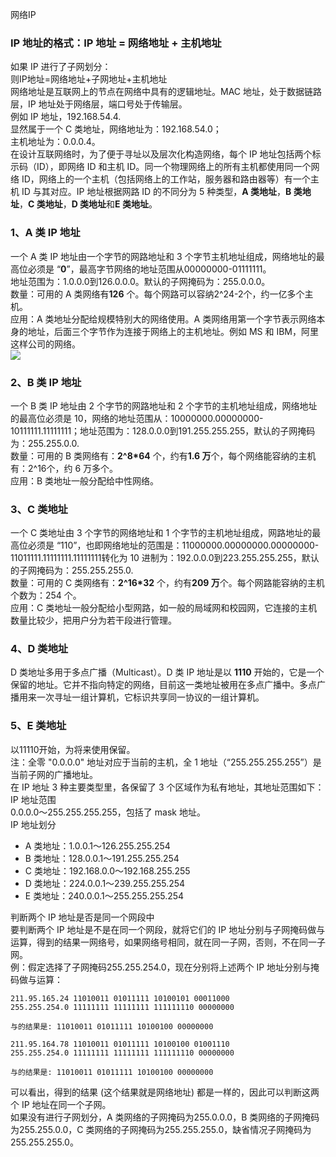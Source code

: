 网络IP
<a name="uHbDK"></a>
### IP 地址的格式：IP 地址 = 网络地址 + 主机地址
如果 IP 进行了子网划分：<br />则IP地址=网络地址+子网地址+主机地址<br />网络地址是互联网上的节点在网络中具有的逻辑地址。MAC 地址，处于数据链路层，IP 地址处于网络层，端口号处于传输层。<br />例如 IP 地址，192.168.54.4.<br />显然属于一个 C 类地址，网络地址为：192.168.54.0；<br />主机地址为：0.0.0.4。<br />在设计互联网络时，为了便于寻址以及层次化构造网络，每个 IP 地址包括两个标示码（ID），即网络 ID 和主机 ID。同一个物理网络上的所有主机都使用同一个网络 ID，网络上的一个主机（包括网络上的工作站，服务器和路由器等）有一个主机 ID 与其对应。IP 地址根据网路 ID 的不同分为 5 种类型，**A 类地址**，**B 类地址**，**C 类地址**，**D 类地址**和**E 类地址**。
<a name="SIpcA"></a>
### 1、A 类 IP 地址
一个 A 类 IP 地址由一个字节的网路地址和 3 个字节主机地址组成，网络地址的最高位必须是 “**0**”，最高字节网络的地址范围从00000000-01111111。<br />地址范围为：1.0.0.0到126.0.0.0。默认的子网掩码为：255.0.0.0。<br />数量：可用的 A 类网络有**126** 个。每个网路可以容纳2^24-2个，约一亿多个主机。<br />应用：A 类地址分配给规模特别大的网络使用。A 类网络用第一个字节表示网络本身的地址，后面三个字节作为连接于网络上的主机地址。例如 MS 和 IBM，阿里这样公司的网络。<br />![](https://cdn.nlark.com/yuque/0/2022/jpeg/396745/1668522947550-178b0afb-8812-464f-a727-76fabcd938a5.jpeg#averageHue=%23eae5d1&clientId=u8023c808-e77e-4&from=paste&id=u777d2d81&originHeight=767&originWidth=1065&originalType=url&ratio=1&rotation=0&showTitle=false&status=done&style=none&taskId=u631a21d6-05dc-4bb0-8c4d-0912668563a&title=)
<a name="MSyBz"></a>
### 2、B 类 IP 地址
一个 B 类 IP 地址由 2 个字节的网路地址和 2 个字节的主机地址组成，网络地址的最高位必须是 10，网络的地址范围从：10000000.00000000-10111111.11111111；地址范围为：128.0.0.0到191.255.255.255，默认的子网掩码为：255.255.0.0.<br />数量：可用的 B 类网络有：**2^8*64** 个，约有**1.6 万**个，每个网络能容纳的主机有：2^16个，约 6 万多个。<br />应用：B 类地址一般分配给中性网络。
<a name="t8m2x"></a>
### 3、C 类地址
一个 C 类地址由 3 个字节的网络地址和 1 个字节的主机地址组成，网路地址的最高位必须是 “110”，也即网络地址的范围是：11000000.00000000.00000000-11011111.11111111.11111111转化为 10 进制为：192.0.0.0到223.255.255.255，默认的子网掩码为：255.255.255.0.<br />数量：可用的 C 类网络有：**2^16*32** 个，约有**209 万**个。每个网路能容纳的主机个数为：254 个。<br />应用：C 类地址一般分配给小型网路，如一般的局域网和校园网，它连接的主机数量比较少，把用户分为若干段进行管理。
<a name="EQ3i9"></a>
### 4、D 类地址
D 类地址多用于多点广播（Multicast）。D 类 IP 地址是以 **1110** 开始的，它是一个保留的地址。它并不指向特定的网络，目前这一类地址被用在多点广播中。多点广播用来一次寻址一组计算机，它标识共享同一协议的一组计算机。
<a name="jBDEh"></a>
### 5、E 类地址
以11110开始，为将来使用保留。<br />注：全零 "0.0.0.0" 地址对应于当前的主机，全 1 地址（“255.255.255.255”）是当前子网的广播地址。<br />在 IP 地址 3 种主要类型里，各保留了 3 个区域作为私有地址，其地址范围如下：<br />IP 地址范围<br />0.0.0.0～255.255.255.255，包括了 mask 地址。<br />IP 地址划分

- A 类地址：1.0.0.1～126.255.255.254
- B 类地址：128.0.0.1～191.255.255.254
- C 类地址：192.168.0.0～192.168.255.255
- D 类地址：224.0.0.1～239.255.255.254
- E 类地址：240.0.0.1～255.255.255.254

判断两个 IP 地址是否是同一个网段中<br />要判断两个 IP 地址是不是在同一个网段，就将它们的 IP 地址分别与子网掩码做与运算，得到的结果一网络号，如果网络号相同，就在同一子网，否则，不在同一子网。<br />例：假定选择了子网掩码255.255.254.0，现在分别将上述两个 IP 地址分别与掩码做与运算：
```
211.95.165.24 11010011 01011111 10100101 00011000
255.255.254.0 11111111 11111111 111111110 00000000

与的结果是: 11010011 01011111 10100100 00000000
```
```
211.95.164.78 11010011 01011111 10100100 01001110
255.255.254.0 11111111 11111111 111111110 00000000

与的结果是: 11010011 01011111 10100100 00000000
```
可以看出，得到的结果 (这个结果就是网络地址) 都是一样的，因此可以判断这两个 IP 地址在同一个子网。<br />如果没有进行子网划分，A 类网络的子网掩码为255.0.0.0，B 类网络的子网掩码为255.255.0.0，C 类网络的子网掩码为255.255.255.0，缺省情况子网掩码为255.255.255.0。
